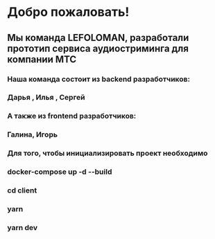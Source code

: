 # Добро пожаловать!
## Мы команда LEFOLOMAN, разработали прототип сервиса аудиостриминга для компании МТС
### Наша команда состоит из backend разработчиков:
### Дарья , Илья , Сергей
### А также из frontend разработчиков:
### Галина, Игорь
### Для того, чтобы инициализировать проект необходимо

### docker-compose up -d --build
### cd client
### yarn
### yarn dev
